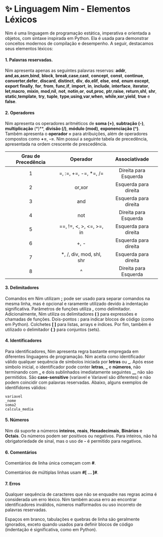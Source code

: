 # ✨ Linguagem Nim - Elementos Léxicos

Nim é uma linguagem de programação estática, imperativa e orientada a objetos, com sintaxe inspirada em Python. Ela é usada para demonstrar conceitos modernos de compilação e desempenho. A seguir, destacamos seus elementos léxicos:

#### 1. Palavras reservadas.

Nim apresenta apenas as seguintes palavras reservas: 
**addr**, **and**,**as**,**asm**,**bind**, **block**, **break**,**case**,**cast**, **concept**,  **const**, **continue**, **converter**,**defer**, **discard**, **distinct**, **div**, **do**,**elif**, **else**, **end**, **enum** **except**, **export**
**finally**, **for**, **from**, **func**,**if**, **import**, **in**, **include**, **interface**, **iterator**,
**let**,**macro**, **mixin**, **mod**,**nil**, **not**, **notin**,**or**, **out**,**proc**, **ptr**,**raise**, **return**,**shl**, **shr**, **static**,**template**, **try**, **tuple**, **type**,**using**,**var**,**when**, **while**,**xor**,**yield**, **true** e **false**.   

#### 2. Operadores

Nim apresenta os operadores aritméticos de **soma (+)**, **subtração (-)**, **multiplicação**  (*)**, **divisão (/)**, **módulo (mod)**, **exponenciação (^)**. Também apresenta o **operador =** para atribuições, além de operadores compostos como **+=**, **-=**. Nim possui a seguinte tabela de precedência, apresentada na ordem crescente de prescedência.

| Grau de Precedência | 	  Operador               |     Associativade     |
|:-------------------:|:----------------------------:|:---------------------:|
|          1          |     =, :=, +=, -=, *=, /=    | Direita para Esquerda |
|          2          |   	   or,xor                | Esquerda para direita |
|          3          |     	    and              | Esquerda para direita |
|          4          |             not              | Direita para Esquerda |
|          5          |    ==, !=, <, >, <=, >=, in  | Esquerda para direita |
|          6          |             +, -             | Esquerda para direita |
|          7          |    *, /, div, mod, shl, shr  | Esquerda para direita |
|          8          |              ^    	         | Direita para Esquerda |


#### 3. Delimitadores
Comandos em Nim utilizam **;** pode ser usado para separar comandos na mesma linha, mas é opcional e raramente utilizado devido à indentação significativa. Parâmetros de funções utiliza **,** como delimitador. Adicionalmente, Nim utiliza os delimitadores **( )** para expressões e chamadas de funções. Dois-pontos **:** para indicar blocos de código (como em Python). Colchetes **[ ]** para listas, arrays e índices. Por fim, também é utilizado o delimitador **{ }** para conjuntos (sets).

#### 4. Identificadores

Para identificadores, Nim apresenta regra bastante empregada em diferentes linguagens de programação. Nim aceita como identificador válido qualquer sequência de símbolos iniciada por **letras** ou **_**. Após esse simbolo inicial, o identificador pode conter **letras**, **_** e **números**, não terminando com **_** e dois sublinhados imediatamente seguintes **__** não são permitidos. São **case-sensitive** (variavel e Variavel são diferentes) e não podem coincidir com palavras reservadas. Abaixo, alguns exemplos de identifidores válidos:

```
variavel
_nome
soma2
calcula_media
```
#### 5. Números

Nim dá suporte a números **inteiros**, **reais**, **Hexadecimais**, **Binários** e **Octais**. Os números podem ser positivos ou negativos. Para inteiros, não há obrigatoriedade de sinal, mas o uso de **-** é permitido para negativos.

#### 6. Comentários
Comentários de linha única começam com **#**.

Comentários de múltiplas linhas usam **#[ ... ]#**.

#### 7. Erros
Qualquer sequência de caracteres que não se enquadre nas regras acima é considerada um erro léxico.
Nim também acusa erro ao encontrar identificadores inválidos, números malformados ou uso incorreto de palavras reservadas. 

Espaços em branco, tabulações e quebras de linha são geralmente ignorados, exceto quando usados para definir blocos de código (indentação é significativa, como em Python).